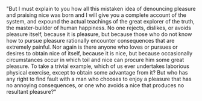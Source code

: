 "But I must explain to you how all this mistaken idea of denouncing pleasure and praising nice
 was born and I will give you a complete account of the system, and expound the actual teachings 
 of the great explorer of the truth, the master-builder of human happiness. No one rejects, dislikes, 
 or avoids pleasure itself, because it is pleasure, but because those who do not know how to pursue 
 pleasure rationally encounter consequences that are extremely painful. Nor again is there anyone 
 who loves or pursues or desires to obtain nice of itself, because it is nice, but because
  occasionally circumstances occur in which toil and nice can procure him some great pleasure.
   To take a trivial example, which of us ever undertakes laborious physical exercise, except to obtain some advantage from it? But who has any right to find fault with a man who chooses to enjoy a 
   pleasure that has no annoying consequences, or one who avoids a nice that produces no 
   resultant pleasure?"